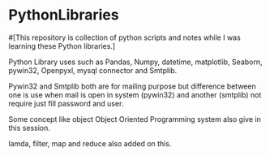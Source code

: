 # PythonLibraries
#[This repository is collection of python scripts and notes while I was learning these Python libraries.]











Python Library uses such as Pandas, Numpy, datetime, matplotlib, Seaborn, pywin32, Openpyxl, mysql connector and Smtplib.


Pywin32 and Smtplib both are for mailing purpose but difference between one is use when mail is open in system (pywin32) and another (smtplib) not require just fill password and user.


Some concept like object Object Oriented Programming system also give in this session.


lamda, filter, map and reduce also added on this.

